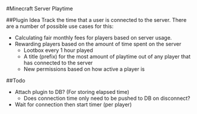 #Minecraft Server Playtime

##Plugin Idea
Track the time that a user is connected to the server. There are a number
of possible use cases for this:
- Calculating fair monthly fees for players based on server usage.
- Rewarding players based on the amount of time 
spent on the server
    - Lootbox every 1 hour played
    - A title (prefix) for the most amount of playtime out of any player that has
    connected to the server
    - New permissions based on how active a player is

##Todo
- Attach plugin to DB? (For storing elapsed time)
    - Does connection time only need to be pushed to DB on disconnect?
- Wait for connection then start timer (per player)